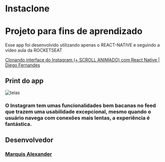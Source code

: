 # Instaclone

<h1>Projeto para fins de aprendizado</h1>
<p>Esse app foi desenvolvido utilizando apenas o REACT-NATIVE e seguindo a vídeo aula da ROCKETSEAT</P><a href="https://www.youtube.com/watch?v=2nXsLpUCO20&t=2271s">Clonando interface do Instagram (+ SCROLL ANIMADO) com React Native | Diego Fernandes</a>

## Print do app
 ![telas](https://user-images.githubusercontent.com/51330232/71000130-82940a00-20b9-11ea-9220-09fbdbbe7a1c.jpg)

### O Instagram tem umas funcionalidades bem bacanas no feed que trazem uma usabilidade excepcional, mesmo quando o usuário navega com conexões mais lentas, a experiência é fantástica.
## Desenvolvedor
### <a href="https://github.com/MarquisAlexander"> Marquis Alexander </a>
